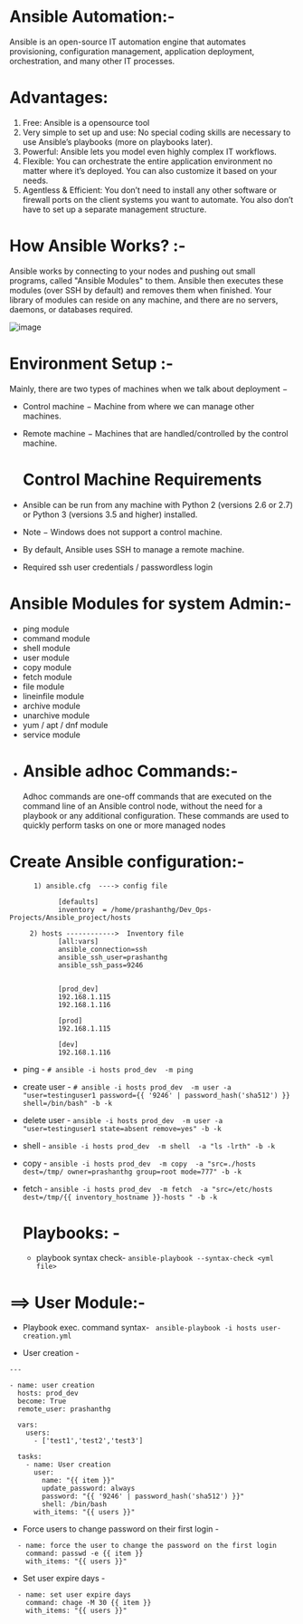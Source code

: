 # Ansible Automation:-

  Ansible is an open-source IT automation engine that automates provisioning, configuration management, application deployment, orchestration, and many other IT processes.

# Advantages:
 1)  Free:
   Ansible is a opensource tool
 2)  Very simple to set up and use:
  No special coding skills are necessary to use Ansible’s playbooks (more on playbooks later).
 3) Powerful:
Ansible lets you model even highly complex IT workflows.
 4) Flexible:
You can orchestrate the entire application environment no matter where it’s deployed. You can also customize it based on your needs.
 5) Agentless & Efficient:
You don’t need to install any other software or firewall ports on the client systems you want to automate. You also don’t have to set up a separate management structure.

# How Ansible Works? :-
  Ansible works by connecting to your nodes and pushing out small programs, called "Ansible Modules"
to them. Ansible then executes these modules (over SSH by default) and removes them when finished.
Your library of modules can reside on any machine, and there are no servers, daemons, or databases
required.


![image](https://github.com/prashanthgrebel/Ansible-projects/assets/92351464/bb3d5cf9-be7a-49b7-8850-4547aee743c7)




# Environment Setup :-
Mainly, there are two types of machines when we talk about deployment −

* Control machine − Machine from where we can manage other machines.
* Remote machine − Machines that are handled/controlled by the control machine.

    # Control Machine Requirements
* Ansible can be run from any machine with Python 2 (versions 2.6 or 2.7) or Python 3 (versions 3.5 and
higher) installed.
* Note − Windows does not support a control machine.
* By default, Ansible uses SSH to manage a remote machine.
* Required ssh user credentials / passwordless login

# Ansible Modules for system Admin:- 
* ping module
* command module
* shell module
* user module
* copy module
* fetch module
* file module
* lineinfile module
* archive module
* unarchive module
* yum / apt / dnf module
* service module
* 
  # Ansible adhoc Commands:-
    Adhoc commands are one-off commands that are executed on the command line of an Ansible control node, without the need for a playbook or any additional configuration. These commands are used to quickly perform tasks on one or more managed nodes

# Create Ansible configuration:-
```
      1) ansible.cfg  ----> config file
      
            [defaults]
            inventory  = /home/prashanthg/Dev_Ops-Projects/Ansible_project/hosts

     2) hosts ------------>  Inventory file
            [all:vars]
            ansible_connection=ssh
            ansible_ssh_user=prashanthg
            ansible_ssh_pass=9246


            [prod_dev]
            192.168.1.115
            192.168.1.116

            [prod]
            192.168.1.115

            [dev]
            192.168.1.116
```

 * ping -
    ```# ansible -i hosts prod_dev  -m ping```

* create user -
      ```# ansible -i hosts prod_dev  -m user -a "user=testinguser1 password={{ '9246' | password_hash('sha512') }} shell=/bin/bash" -b -k```
* delete user -
      ```ansible -i hosts prod_dev  -m user -a "user=testinguser1 state=absent remove=yes" -b -k```
* shell -
   ```ansible -i hosts prod_dev  -m shell  -a "ls -lrth" -b -k  ```
* copy -
    ```ansible -i hosts prod_dev  -m copy  -a "src=./hosts dest=/tmp/ owner=prashanthg group=root mode=777" -b -k```
* fetch -
     ```ansible -i hosts prod_dev  -m fetch  -a "src=/etc/hosts dest=/tmp/{{ inventory_hostname }}-hosts " -b -k```

  # Playbooks: -
  * playbook syntax check-
     ```ansible-playbook --syntax-check <yml file>```

# ==> User Module:-
  * Playbook exec. command syntax- ``` ansible-playbook -i hosts user-creation.yml``` 

* User creation -
```
---

- name: user creation
  hosts: prod_dev
  become: True
  remote_user: prashanthg

  vars:
    users:
      - ['test1','test2','test3']

  tasks: 
    - name: User creation
      user:
        name: "{{ item }}"
        update_password: always
        password: "{{ '9246' | password_hash('sha512') }}"
        shell: /bin/bash
      with_items: "{{ users }}"
```

* Force users to change password on their first login -

```
  - name: force the user to change the password on the first login
    command: passwd -e {{ item }}
    with_items: "{{ users }}"
```
* Set user expire days -
```
  - name: set user expire days
    command: chage -M 30 {{ item }}
    with_items: "{{ users }}"
```
